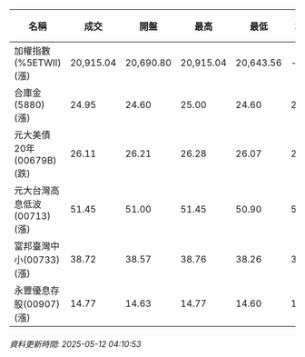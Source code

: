 | 名稱 | 成交 | 開盤 | 最高 | 最低 | 均價 | 成交金額(億) | 昨收 | 漲跌幅 | 漲跌 | 總量 | 昨量 | 振幅 |
| -------- | -------- | -------- | -------- |-------- | -------- | -------- |-------- |-------- |-------- | -------- | -------- |-------- |
|加權指數(%5ETWII) (漲)|20,915.04|20,690.80|20,915.04|20,643.56|-|2,944.30|20,543.40|1.81%|371.64|5,258,908|0|1.32%|
|合庫金(5880) (漲)|24.95|24.60|25.00|24.60|24.87|2.62|24.70|1.01%|0.25|10,539|6,609|1.62%|
|元大美債20年(00679B) (跌)|26.11|26.21|26.28|26.07|26.18|17.21|26.34|0.87%|0.23|65,758|45,574|0.80%|
|元大台灣高息低波(00713) (漲)|51.45|51.00|51.45|50.90|51.16|4.46|51.00|0.88%|0.45|8,715|8,761|1.08%|
|富邦臺灣中小(00733) (漲)|38.72|38.57|38.76|38.26|38.60|0.255|38.40|0.83%|0.32|660|844|1.30%|
|永豐優息存股(00907) (漲)|14.77|14.63|14.77|14.60|14.69|0.129|14.63|0.96%|0.14|877|622|1.16%|
###### 資料更新時間: 2025-05-12 04:10:53